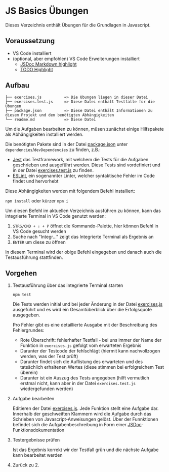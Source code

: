 # JS Basics Übungen

Dieses Verzeichnis enthält Übungen für die Grundlagen in Javascript.

## Voraussetzung

* VS Code installiert
* (optional, aber empfohlen) VS Code Erweiterungen installiert
  * [JSDoc Markdown highlight](https://marketplace.visualstudio.com/items?itemName=bierner.jsdoc-markdown-highlighting)
  * [TODO Highlight](https://marketplace.visualstudio.com/items?itemName=wayou.vscode-todo-highlight)

## Aufbau

```
├── exercises.js          => Die Übungen liegen in dieser Datei
├── exercises.test.js     => Diese Datei enthält Testfälle für die Übungen
├── package.json          => Diese Datei enthält Informationen zu diesem Projekt und den benötigten Abhängigkeiten
└── readme.md             => Diese Datei
```

Um die Aufgaben bearbeiten zu können, müsen zunächst einige Hilfspakete als Abhängigkeiten installiert werden.

Die benötigten Pakete sind in der Datei [package.json](package.json) unter `dependencies`/`devDependencies` zu finden, z.B.:

* [Jest](https://jestjs.io/en/) das Testframework, mit welchem die Tests für die Aufgaben geschrieben und ausgeführt werden. Diese Tests sind vordefiniert und in der Datei [exercises.test.js](exercises.test.js) zu finden.
* [ESLint](https://eslint.org/), ein sogenannter Linter, welcher syntaktische Fehler im Code findet und hervorhebt

Diese Abhängigkeiten werden mit folgendem Befehl installiert:

`npm install` oder kürzer `npm i`

Um diesen Befehl im aktuellen Verzeichnis ausführen zu können, kann das integrierte Terminal in VS Code genutzt werden:
1. `STRG/CMD + ⇧ + P` öffnet die Kommando-Palette, hier können Befehl in VS Code gesucht werden
2. Suche nach "Integr..." zeigt das Integrierte Terminal als Ergebnis an
3. `ENTER` um diese zu öffnen

In diesem Terminal wird der obige Befehl eingegeben und danach auch die Testausführung stattfinden.

## Vorgehen

1. Testausführung über das integrierte Terminal starten

    ```
    npm test
    ```

    Die Tests werden initial und bei jeder Änderung in der Datei [exercises.js](exercises.js) ausgeführt und es wird ein Gesamtüberblick über die Erfolgsquote ausgegeben.

    Pro Fehler gibt es eine detaillierte Ausgabe mit der Beschreibung des Fehlergrundes:

    * Rote Überschrift: fehlerhafter Testfall - bei uns immer der Name der Funktion in `exercises.js` gefolgt vom erwarteten Ergebnis
    * Darunter der Testcode der fehlschlägt (hiermit kann nachvollzogen werden, was der Test prüft)
    * Darunter findet sich die Auflistung des erwarteten und des tatsächlich erhaltenen Wertes (diese stimmen bei erfolgreichem Test überein)
    * Darunter ist ein Auszug des Tests angegeben (hilft vermutlich erstmal nicht, kann aber in der Datei `exercises.test.js` wiedergefunden werden)

2. Aufgabe bearbeiten

    Editieren der Datei [exercises.js](exercises.js).
    Jede Funktion stellt eine Aufgabe dar. Innerhalb der geschweiften Klammern wird die Aufgabe durch das Schrieben von Javascript-Anweisungen gelöst. Über der Funnktionen befindet sich die Aufgabenbeschreibung in Form einer [JSDoc](https://en.wikipedia.org/wiki/JSDoc)-Funktionsdokumentation

3. Testergebnisse prüfen

    Ist das Ergebnis korrekt wir der Testfall grün und die nächste Aufgabe kann bearbeitet werden

4. Zurück zu 2.
